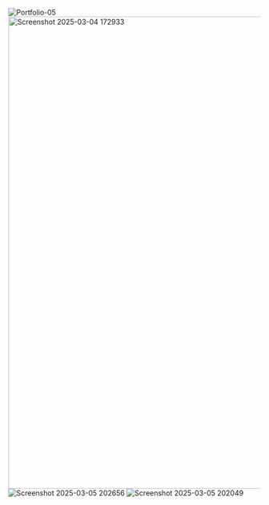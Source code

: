 ![Portfolio-05](https://github.com/user-attachments/assets/a22838cd-a48b-427e-9811-7294e46e8330)
<img width="944" alt="Screenshot 2025-03-04 172933" src="https://github.com/user-attachments/assets/f0020c46-27d1-4577-acdc-ad3120a301bc" />
![Screenshot 2025-03-05 202656](https://github.com/user-attachments/assets/f1c0dd03-e79f-408e-8b3f-356ebd4c4f16)
![Screenshot 2025-03-05 202049](https://github.com/user-attachments/assets/a80ea176-78a9-46d3-bd9f-4f4e1490fd56)



















